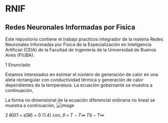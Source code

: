 # RNIF
## Redes Neuronales Informadas por Fisica
Este repositorio contiene el trabajo practicos integrador de la materia Redes Neuronales Informadas por Fisica de la Especialización en Inteligencia Artificial (CEIA) de la Facultad de Ingeniería de la Universidad de Buenos Aires (FIUBA).

1 Enunciado

Estamos interesados en estimar el número de generación de calor en una aleta rectangular con conductividad térmica y generación de calor dependientes de la temperatura. La ecuación gobernante se muestra a
continuación,


La forma no dimensional de la ecuación diferencial ordinaria no lineal se muestra a continuación,
![image](https://github.com/user-attachments/assets/10a0a35e-4560-405f-831a-0f250396cae4)


2
𝜃𝐺(1 + ϵ𝐺𝜃) = 0 (1.4)
con,
𝜃 =
𝑇 − 𝑇∞
𝑇𝑏 − 𝑇∞
